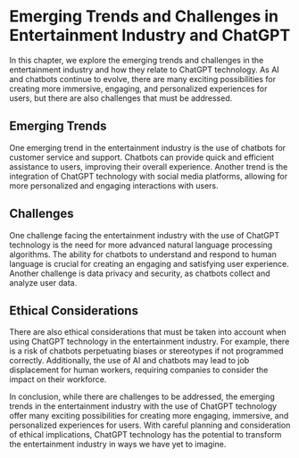 Emerging Trends and Challenges in Entertainment Industry and ChatGPT
=====================================================================================================================

In this chapter, we explore the emerging trends and challenges in the entertainment industry and how they relate to ChatGPT technology. As AI and chatbots continue to evolve, there are many exciting possibilities for creating more immersive, engaging, and personalized experiences for users, but there are also challenges that must be addressed.

Emerging Trends
---------------

One emerging trend in the entertainment industry is the use of chatbots for customer service and support. Chatbots can provide quick and efficient assistance to users, improving their overall experience. Another trend is the integration of ChatGPT technology with social media platforms, allowing for more personalized and engaging interactions with users.

Challenges
----------

One challenge facing the entertainment industry with the use of ChatGPT technology is the need for more advanced natural language processing algorithms. The ability for chatbots to understand and respond to human language is crucial for creating an engaging and satisfying user experience. Another challenge is data privacy and security, as chatbots collect and analyze user data.

Ethical Considerations
----------------------

There are also ethical considerations that must be taken into account when using ChatGPT technology in the entertainment industry. For example, there is a risk of chatbots perpetuating biases or stereotypes if not programmed correctly. Additionally, the use of AI and chatbots may lead to job displacement for human workers, requiring companies to consider the impact on their workforce.

In conclusion, while there are challenges to be addressed, the emerging trends in the entertainment industry with the use of ChatGPT technology offer many exciting possibilities for creating more engaging, immersive, and personalized experiences for users. With careful planning and consideration of ethical implications, ChatGPT technology has the potential to transform the entertainment industry in ways we have yet to imagine.
